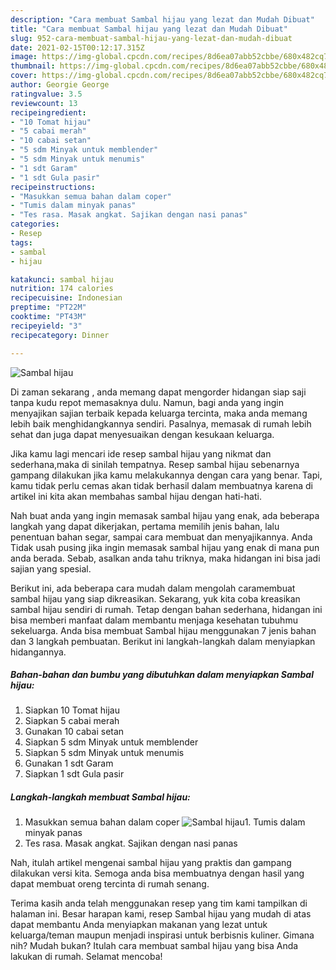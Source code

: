 ```yaml
---
description: "Cara membuat Sambal hijau yang lezat dan Mudah Dibuat"
title: "Cara membuat Sambal hijau yang lezat dan Mudah Dibuat"
slug: 952-cara-membuat-sambal-hijau-yang-lezat-dan-mudah-dibuat
date: 2021-02-15T00:12:17.315Z
image: https://img-global.cpcdn.com/recipes/8d6ea07abb52cbbe/680x482cq70/sambal-hijau-foto-resep-utama.jpg
thumbnail: https://img-global.cpcdn.com/recipes/8d6ea07abb52cbbe/680x482cq70/sambal-hijau-foto-resep-utama.jpg
cover: https://img-global.cpcdn.com/recipes/8d6ea07abb52cbbe/680x482cq70/sambal-hijau-foto-resep-utama.jpg
author: Georgie George
ratingvalue: 3.5
reviewcount: 13
recipeingredient:
- "10 Tomat hijau"
- "5 cabai merah"
- "10 cabai setan"
- "5 sdm Minyak untuk memblender"
- "5 sdm Minyak untuk menumis"
- "1 sdt Garam"
- "1 sdt Gula pasir"
recipeinstructions:
- "Masukkan semua bahan dalam coper"
- "Tumis dalam minyak panas"
- "Tes rasa. Masak angkat. Sajikan dengan nasi panas"
categories:
- Resep
tags:
- sambal
- hijau

katakunci: sambal hijau 
nutrition: 174 calories
recipecuisine: Indonesian
preptime: "PT22M"
cooktime: "PT43M"
recipeyield: "3"
recipecategory: Dinner

---
```



![Sambal hijau](https://img-global.cpcdn.com/recipes/8d6ea07abb52cbbe/680x482cq70/sambal-hijau-foto-resep-utama.jpg)

Di zaman  sekarang , anda memang dapat mengorder hidangan siap saji tanpa kudu repot memasaknya dulu. Namun, bagi anda yang ingin menyajikan sajian terbaik kepada keluarga tercinta, maka anda memang lebih baik menghidangkannya sendiri. Pasalnya, memasak di rumah lebih sehat dan juga dapat menyesuaikan dengan kesukaan keluarga.

Jika kamu lagi mencari ide resep sambal hijau yang nikmat dan sederhana,maka di sinilah tempatnya. Resep sambal hijau  sebenarnya gampang dilakukan jika kamu melakukannya dengan cara yang benar. Tapi, kamu tidak perlu cemas akan tidak berhasil dalam membuatnya 
karena di artikel ini kita akan membahas sambal hijau dengan hati-hati.  



Nah buat anda yang ingin memasak sambal hijau yang enak, ada beberapa langkah yang dapat dikerjakan, pertama memilih jenis bahan, lalu penentuan bahan segar, sampai cara membuat dan menyajikannya. Anda Tidak usah pusing jika ingin memasak sambal hijau yang enak di mana pun anda berada. Sebab, asalkan anda  tahu triknya, maka hidangan ini bisa jadi sajian yang spesial.

Berikut ini, ada beberapa cara mudah dalam mengolah caramembuat sambal hijau yang siap dikreasikan. Sekarang, yuk kita coba kreasikan sambal hijau sendiri di rumah. Tetap dengan bahan sederhana, hidangan ini bisa memberi manfaat dalam membantu menjaga kesehatan tubuhmu sekeluarga. Anda bisa membuat Sambal hijau menggunakan 7 jenis bahan dan 3 langkah pembuatan. Berikut ini langkah-langkah dalam menyiapkan hidangannya.

<!--inarticleads1-->

##### Bahan-bahan dan bumbu yang dibutuhkan dalam menyiapkan Sambal hijau:

1. Siapkan 10 Tomat hijau
1. Siapkan 5 cabai merah
1. Gunakan 10 cabai setan
1. Siapkan 5 sdm Minyak untuk memblender
1. Siapkan 5 sdm Minyak untuk menumis
1. Gunakan 1 sdt Garam
1. Siapkan 1 sdt Gula pasir




<!--inarticleads2-->

##### Langkah-langkah membuat Sambal hijau:

1. Masukkan semua bahan dalam coper
<img src="https://img-global.cpcdn.com/steps/ff70bfe28f08fe1e/160x128cq70/sambal-hijau-langkah-memasak-1-foto.jpg" alt="Sambal hijau">1. Tumis dalam minyak panas
1. Tes rasa. Masak angkat. Sajikan dengan nasi panas




Nah, itulah artikel mengenai  sambal hijau  yang praktis dan gampang dilakukan versi kita. Semoga anda bisa membuatnya dengan hasil yang dapat membuat oreng tercinta di rumah senang. 

Terima kasih anda telah menggunakan resep yang tim kami tampilkan di halaman ini. Besar harapan kami, resep  Sambal hijau yang mudah di atas dapat membantu Anda menyiapkan makanan yang lezat untuk keluarga/teman maupun menjadi inspirasi untuk berbisnis kuliner. Gimana nih? Mudah bukan? Itulah cara membuat sambal hijau yang bisa Anda lakukan di rumah. Selamat mencoba!

